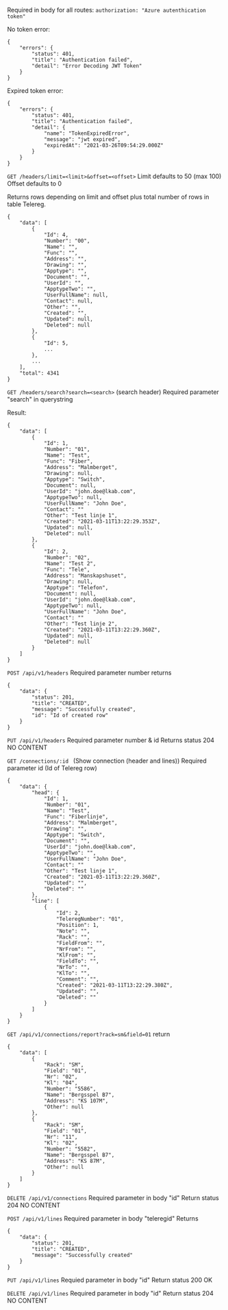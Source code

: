 Required in body for all routes:
`authorization: "Azure autenthication token"`

No token error:
```
{
    "errors": {
        "status": 401,
        "title": "Authentication failed",
        "detail": "Error Decoding JWT Token"
    }
}
```
Expired token error:
```
{
    "errors": {
        "status": 401,
        "title": "Authentication failed",
        "detail": {
            "name": "TokenExpiredError",
            "message": "jwt expired",
            "expiredAt": "2021-03-26T09:54:29.000Z"
        }
    }
}
```

`GET /headers/limit=<limit>&offset=<offset>`
Limit defaults to 50 (max 100)
Offset defaults to 0

Returns rows depending on limit and offset plus total number of rows in table Telereg.
```
{
    "data": [
        {
            "Id": 4,
            "Number": "00",
            "Name": "",
            "Func": "",
            "Address": "",
            "Drawing": "",
            "Apptype": "",
            "Document": "",
            "UserId": "",
            "ApptypeTwo": "",
            "UserFullName": null,
            "Contact": null,
            "Other": "",
            "Created": "",
            "Updated": null,
            "Deleted": null
        },
        {
            "Id": 5,
            ...
        },
        ...
    ],
    "total": 4341
}
```


`GET /headers/search?search=<search>`
(search header)
Required parameter "search" in querystring

Result:
```
{
    "data": [
        {
            "Id": 1,
            "Number": "01",
            "Name": "Test",
            "Func": "Fiber",
            "Address": "Malmberget",
            "Drawing": null,
            "Apptype": "Switch",
            "Document": null,
            "UserId": "john.doe@lkab.com",
            "ApptypeTwo": null,
            "UserFullName": "John Doe",
            "Contact": ""
            "Other": "Test linje 1",
            "Created": "2021-03-11T13:22:29.353Z",
            "Updated": null,
            "Deleted": null
        },
        {
            "Id": 2,
            "Number": "02",
            "Name": "Test 2",
            "Func": "Tele",
            "Address": "Manskapshuset",
            "Drawing": null,
            "Apptype": "Telefon",
            "Document": null,
            "UserId": "john.doe@lkab.com",
            "ApptypeTwo": null,
            "UserFullName": "John Doe",
            "Contact": ""
            "Other": "Test linje 2",
            "Created": "2021-03-11T13:22:29.360Z",
            "Updated": null,
            "Deleted": null
        }
    ]
}
```

`POST /api/v1/headers`
Required parameter number
returns
```
{
    "data": {
        "status": 201,
        "title": "CREATED",
        "message": "Successfully created",
        "id": "Id of created row"
    }
}
```

`PUT /api/v1/headers`
Required parameter number & id
Returns status 204 NO CONTENT

`GET /connections/:id `
(Show connection (header and lines))
Required parameter id (Id of Telereg row)
```
{
    "data": {
        "head": {
            "Id": 1,
            "Number": "01",
            "Name": "Test",
            "Func": "Fiberlinje",
            "Address": "Malmberget",
            "Drawing": "",
            "Apptype": "Switch",
            "Document": "",
            "UserId": "john.doe@lkab.com",
            "ApptypeTwo": "",
            "UserFullName": "John Doe",
            "Contact": ""
            "Other": "Test linje 1",
            "Created": "2021-03-11T13:22:29.360Z",
            "Updated": "",
            "Deleted": ""
        },
        "line": [
            {
                "Id": 2,
                "TeleregNumber": "01",
                "Position": 1,
                "Note": "",
                "Rack": "",
                "FieldFrom": "",
                "NrFrom": "",
                "KlFrom": "",
                "FieldTo": "",
                "NrTo": "",
                "KlTo": "",
                "Comment": "",
                "Created": "2021-03-11T13:22:29.380Z",
                "Updated": "",
                "Deleted": ""
            }
        ]
    }
}
```

`GET /api/v1/connections/report?rack=sm&field=01`
return
```
{
    "data": [
        {
            "Rack": "SM",
            "Field": "01",
            "Nr": "02",
            "Kl": "04",
            "Number": "5586",
            "Name": "Bergsspel B7",
            "Address": "KS 107M",
            "Other": null
        },
        {
            "Rack": "SM",
            "Field": "01",
            "Nr": "11",
            "Kl": "02",
            "Number": "5582",
            "Name": "Bergsspel B7",
            "Address": "KS 87M",
            "Other": null
        }
    ]
}
```

`DELETE /api/v1/connections`
Required parameter in body "id"
Return status 204 NO CONTENT


`POST /api/v1/lines`
Required parameter in body "teleregid"
Returns
```
{
    "data": {
        "status": 201,
        "title": "CREATED",
        "message": "Successfully created"
    }
}
```
`PUT /api/v1/lines`
Requied parameter in body "id"
Return status 200 OK

`DELETE /api/v1/lines`
Required parameter in body "id"
Return status 204 NO CONTENT